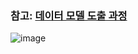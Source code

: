### 참고: [데이터 모델 도출 과정](https://github.com/LeeJaeYun7/concertTicket/blob/master/docs/KAFKA_TEST_CONTAINER.md)
![image](https://github.com/user-attachments/assets/5f002e08-3883-4036-8b4c-92c3f5f5e32c)
